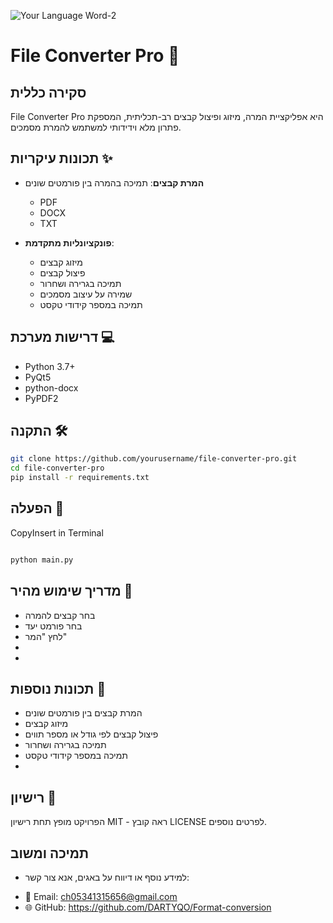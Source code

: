 ![Your Language Word-2](https://github.com/user-attachments/assets/5f001d9a-4c75-4d83-8493-846eec8717cd)
# File Converter Pro 🔄

## סקירה כללית
File Converter Pro היא אפליקציית המרה, מיזוג ופיצול קבצים רב-תכליתית, המספקת פתרון מלא וידידותי למשתמש להמרת מסמכים.

## תכונות עיקריות ✨
- **המרת קבצים**: תמיכה בהמרה בין פורמטים שונים
  * PDF
  * DOCX
  * TXT


- **פונקציונליות מתקדמת**:
  * מיזוג קבצים
  * פיצול קבצים
  * תמיכה בגרירה ושחרור
  * שמירה על עיצוב מסמכים
  * תמיכה במספר קידודי טקסט

## דרישות מערכת 💻
- Python 3.7+
- PyQt5
- python-docx
- PyPDF2

## התקנה 🛠️
```bash
git clone https://github.com/yourusername/file-converter-pro.git
cd file-converter-pro
pip install -r requirements.txt
```

## הפעלה 🚀
CopyInsert in Terminal
```bash

python main.py
```

## מדריך שימוש מהיר 📘
 * בחר קבצים להמרה
 * בחר פורמט יעד
 * לחץ "המר"
 * 
 * 
## תכונות נוספות 🔧
 * המרת קבצים בין פורמטים שונים
 * מיזוג קבצים
 * פיצול קבצים לפי גודל או מספר תווים
 * תמיכה בגרירה ושחרור
 * תמיכה במספר קידודי טקסט
 * 

## רישיון 📄
הפרויקט מופץ תחת רישיון MIT - ראה קובץ LICENSE לפרטים נוספים.


## תמיכה ומשוב
 * למידע נוסף או דיווח על באגים, אנא צור קשר:
- 📧 Email: ch05341315656@gmail.com
- 🌐 GitHub: https://github.com/DARTYQO/Format-conversion

